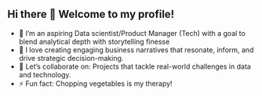 ## Hi there 👋 Welcome to my profile!
+ 🔭 I’m an aspiring Data scientist/Product Manager (Tech) with a goal to blend analytical depth with storytelling finesse
+ 🙇 I love creating engaging business narratives that resonate, inform, and drive strategic decision-making.
+ 👯 Let’s collaborate on: Projects that tackle real-world challenges in data and technology.
+ ⚡ Fun fact: Chopping vegetables is my therapy!
